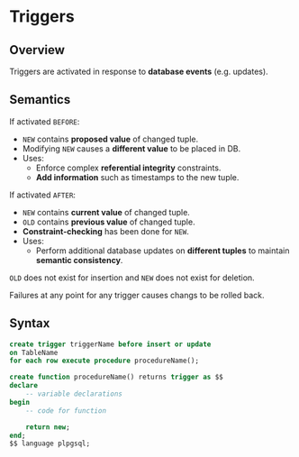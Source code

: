 # Triggers
## Overview
Triggers are activated in response to **database events** (e.g. updates).

## Semantics
If activated ``BEFORE``:
- ``NEW`` contains **proposed value** of changed tuple.
- Modifying ``NEW`` causes a **different value** to be placed in DB.
- Uses:
    - Enforce complex **referential integrity** constraints.
    - **Add information** such as timestamps to the new tuple.

If activated ``AFTER``:
- ``NEW`` contains **current value** of changed tuple.
- ``OLD`` contains **previous value** of changed tuple.
- **Constraint-checking** has been done for ``NEW``.
- Uses:
    - Perform additional database updates on **different tuples** to maintain **semantic consistency**.

``OLD`` does not exist for insertion and ``NEW`` does not exist for deletion.

Failures at any point for any trigger causes changs to be rolled back.

## Syntax
```sql
create trigger triggerName before insert or update
on TableName
for each row execute procedure procedureName();

create function procedureName() returns trigger as $$
declare
    -- variable declarations
begin
    -- code for function

    return new;
end;
$$ language plpgsql;
```